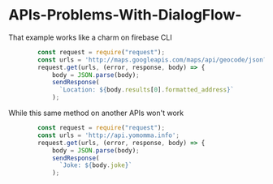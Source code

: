 # APIs-Problems-With-DialogFlow-

That example works like a charm on firebase CLI
``` javascript
        const request = require("request");
        const urls = 'http://maps.googleapis.com/maps/api/geocode/json?address=london';
        request.get(urls, (error, response, body) => {
            body = JSON.parse(body);
            sendResponse(
              `Location: ${body.results[0].formatted_address}`
            );
```

While this same method on another APIs won't work
``` javascript
        const request = require("request");
        const urls = 'http://api.yomomma.info';
        request.get(urls, (error, response, body) => {
            body = JSON.parse(body);
            sendResponse(
              `Joke: ${body.joke}`
            );
```

